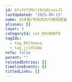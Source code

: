 ```yaml
---
id: 6fvYVftMsl19ckQjxysJ1
lastUpdated: "2025-06-13"
name: 白泽图/佚失的古代精怪图鉴
aliases: []
layer: 3
categoryId: cat_KRnRW8TN
tagIds:
  - tag_DHJ3xwsq
  - tag_jjlHlSWa
nsfw: false
parent: ""
relatedEntries: []
timelineEvents: []
titledLinks: []
---
```


